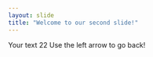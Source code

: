 ```yaml
---
layout: slide
title: "Welcome to our second slide!"
---
```

Your text 22
Use the left arrow to go back!
